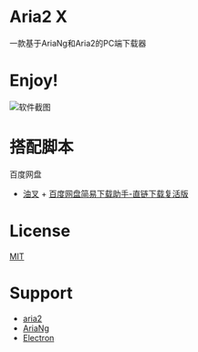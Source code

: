 # Aria2 X

一款基于AriaNg和Aria2的PC端下载器

# Enjoy!

![软件截图](https://img-blog.csdnimg.cn/33b3fb2fc33447d3afbcc3aebbdb9cca.png)

# 搭配脚本

百度网盘

- [油叉](https://greasyfork.org/zh-CN) + [百度网盘简易下载助手-直链下载复活版](https://greasyfork.org/zh-CN/scripts/418182-%E7%99%BE%E5%BA%A6%E7%BD%91%E7%9B%98%E7%AE%80%E6%98%93%E4%B8%8B%E8%BD%BD%E5%8A%A9%E6%89%8B-%E7%9B%B4%E9%93%BE%E4%B8%8B%E8%BD%BD%E5%A4%8D%E6%B4%BB%E7%89%88)

# License

[MIT](LICENSE)

# Support

- [aria2](https://github.com/aria2/aria2)
- [AriaNg](https://github.com/mayswind/AriaNg)
- [Electron](https://www.electronjs.org/)
